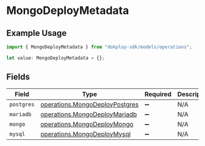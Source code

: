 # MongoDeployMetadata

## Example Usage

```typescript
import { MongoDeployMetadata } from "dokploy-sdk/models/operations";

let value: MongoDeployMetadata = {};
```

## Fields

| Field                                                                            | Type                                                                             | Required                                                                         | Description                                                                      |
| -------------------------------------------------------------------------------- | -------------------------------------------------------------------------------- | -------------------------------------------------------------------------------- | -------------------------------------------------------------------------------- |
| `postgres`                                                                       | [operations.MongoDeployPostgres](../../models/operations/mongodeploypostgres.md) | :heavy_minus_sign:                                                               | N/A                                                                              |
| `mariadb`                                                                        | [operations.MongoDeployMariadb](../../models/operations/mongodeploymariadb.md)   | :heavy_minus_sign:                                                               | N/A                                                                              |
| `mongo`                                                                          | [operations.MongoDeployMongo](../../models/operations/mongodeploymongo.md)       | :heavy_minus_sign:                                                               | N/A                                                                              |
| `mysql`                                                                          | [operations.MongoDeployMysql](../../models/operations/mongodeploymysql.md)       | :heavy_minus_sign:                                                               | N/A                                                                              |